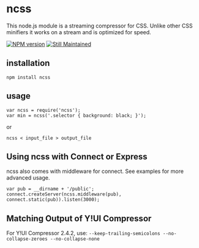 ncss
====
This node.js module is a streaming compressor for CSS. Unlike other CSS minifiers
it works on a stream and is optimized for speed.

[![NPM version](https://badge.fury.io/js/ncss.png)](http://badge.fury.io/js/ncss)
[![Still Maintained](http://stillmaintained.com/wasche/ncss.png)](http://stillmaintained.com/wasche/ncss)

installation
------------
    npm install ncss

usage
-----
    var ncss = require('ncss');
    var min = ncss('.selector { background: black; }');

or

    ncss < input_file > output_file

Using ncss with Connect or Express
----
ncss also comes with middleware for connect. See examples for more advanced usage.

    var pub = __dirname + '/public';
    connect.createServer(ncss.middleware(pub), connect.static(pub)).listen(3000);

## Matching Output of Y!UI Compressor

For Y!UI Compressor 2.4.2, use: ```--keep-trailing-semicolons --no-collapse-zeroes --no-collapse-none```
